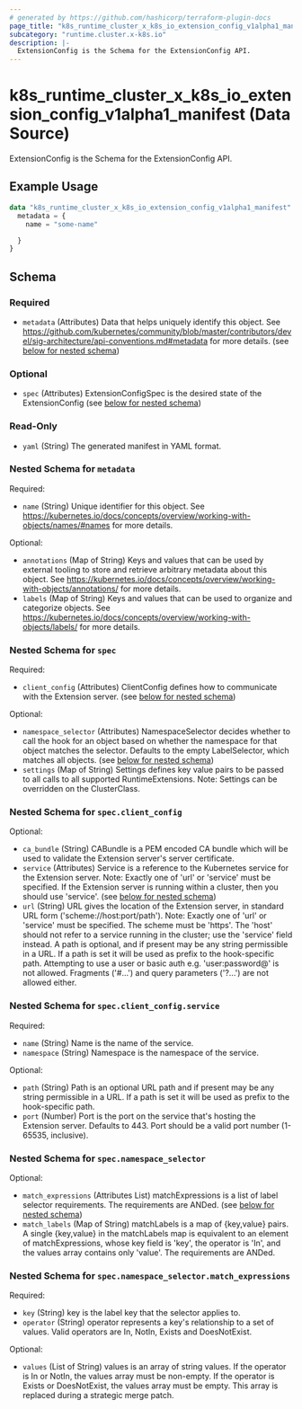 ```yaml
---
# generated by https://github.com/hashicorp/terraform-plugin-docs
page_title: "k8s_runtime_cluster_x_k8s_io_extension_config_v1alpha1_manifest Data Source - terraform-provider-k8s"
subcategory: "runtime.cluster.x-k8s.io"
description: |-
  ExtensionConfig is the Schema for the ExtensionConfig API.
---
```


# k8s_runtime_cluster_x_k8s_io_extension_config_v1alpha1_manifest (Data Source)

ExtensionConfig is the Schema for the ExtensionConfig API.

## Example Usage

```terraform
data "k8s_runtime_cluster_x_k8s_io_extension_config_v1alpha1_manifest" "example" {
  metadata = {
    name = "some-name"

  }
}
```

<!-- schema generated by tfplugindocs -->
## Schema

### Required

- `metadata` (Attributes) Data that helps uniquely identify this object. See https://github.com/kubernetes/community/blob/master/contributors/devel/sig-architecture/api-conventions.md#metadata for more details. (see [below for nested schema](#nestedatt--metadata))

### Optional

- `spec` (Attributes) ExtensionConfigSpec is the desired state of the ExtensionConfig (see [below for nested schema](#nestedatt--spec))

### Read-Only

- `yaml` (String) The generated manifest in YAML format.

<a id="nestedatt--metadata"></a>
### Nested Schema for `metadata`

Required:

- `name` (String) Unique identifier for this object. See https://kubernetes.io/docs/concepts/overview/working-with-objects/names/#names for more details.

Optional:

- `annotations` (Map of String) Keys and values that can be used by external tooling to store and retrieve arbitrary metadata about this object. See https://kubernetes.io/docs/concepts/overview/working-with-objects/annotations/ for more details.
- `labels` (Map of String) Keys and values that can be used to organize and categorize objects. See https://kubernetes.io/docs/concepts/overview/working-with-objects/labels/ for more details.


<a id="nestedatt--spec"></a>
### Nested Schema for `spec`

Required:

- `client_config` (Attributes) ClientConfig defines how to communicate with the Extension server. (see [below for nested schema](#nestedatt--spec--client_config))

Optional:

- `namespace_selector` (Attributes) NamespaceSelector decides whether to call the hook for an object based on whether the namespace for that object matches the selector. Defaults to the empty LabelSelector, which matches all objects. (see [below for nested schema](#nestedatt--spec--namespace_selector))
- `settings` (Map of String) Settings defines key value pairs to be passed to all calls to all supported RuntimeExtensions. Note: Settings can be overridden on the ClusterClass.

<a id="nestedatt--spec--client_config"></a>
### Nested Schema for `spec.client_config`

Optional:

- `ca_bundle` (String) CABundle is a PEM encoded CA bundle which will be used to validate the Extension server's server certificate.
- `service` (Attributes) Service is a reference to the Kubernetes service for the Extension server. Note: Exactly one of 'url' or 'service' must be specified. If the Extension server is running within a cluster, then you should use 'service'. (see [below for nested schema](#nestedatt--spec--client_config--service))
- `url` (String) URL gives the location of the Extension server, in standard URL form ('scheme://host:port/path'). Note: Exactly one of 'url' or 'service' must be specified. The scheme must be 'https'. The 'host' should not refer to a service running in the cluster; use the 'service' field instead. A path is optional, and if present may be any string permissible in a URL. If a path is set it will be used as prefix to the hook-specific path. Attempting to use a user or basic auth e.g. 'user:password@' is not allowed. Fragments ('#...') and query parameters ('?...') are not allowed either.

<a id="nestedatt--spec--client_config--service"></a>
### Nested Schema for `spec.client_config.service`

Required:

- `name` (String) Name is the name of the service.
- `namespace` (String) Namespace is the namespace of the service.

Optional:

- `path` (String) Path is an optional URL path and if present may be any string permissible in a URL. If a path is set it will be used as prefix to the hook-specific path.
- `port` (Number) Port is the port on the service that's hosting the Extension server. Defaults to 443. Port should be a valid port number (1-65535, inclusive).



<a id="nestedatt--spec--namespace_selector"></a>
### Nested Schema for `spec.namespace_selector`

Optional:

- `match_expressions` (Attributes List) matchExpressions is a list of label selector requirements. The requirements are ANDed. (see [below for nested schema](#nestedatt--spec--namespace_selector--match_expressions))
- `match_labels` (Map of String) matchLabels is a map of {key,value} pairs. A single {key,value} in the matchLabels map is equivalent to an element of matchExpressions, whose key field is 'key', the operator is 'In', and the values array contains only 'value'. The requirements are ANDed.

<a id="nestedatt--spec--namespace_selector--match_expressions"></a>
### Nested Schema for `spec.namespace_selector.match_expressions`

Required:

- `key` (String) key is the label key that the selector applies to.
- `operator` (String) operator represents a key's relationship to a set of values. Valid operators are In, NotIn, Exists and DoesNotExist.

Optional:

- `values` (List of String) values is an array of string values. If the operator is In or NotIn, the values array must be non-empty. If the operator is Exists or DoesNotExist, the values array must be empty. This array is replaced during a strategic merge patch.
